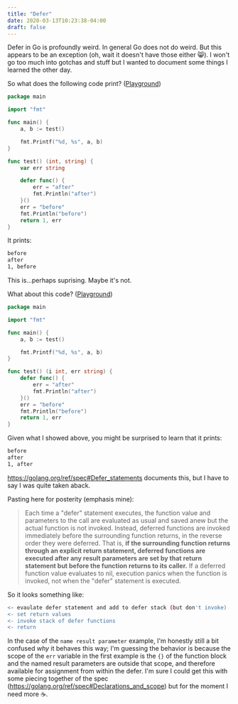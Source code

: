 ```yaml
---
title: "Defer"
date: 2020-03-13T10:23:38-04:00
draft: false
---
```


Defer in Go is profoundly weird. In general Go does not do weird. But this appears to be an exception (oh, wait it doesn't have those either 😸). I won't go too much into gotchas and stuff but I wanted to document some things I learned the other day.

So what does the following code print? ([Playground](https://play.golang.org/p/Dk8WIc7tPKJ))
```go
package main

import "fmt"

func main() {
	a, b := test()

	fmt.Printf("%d, %s", a, b)
}

func test() (int, string) {
	var err string

	defer func() {
		err = "after"
		fmt.Println("after")
	}()
	err = "before"
	fmt.Println("before")
	return 1, err
}

```

It prints:
```bash
before
after
1, before
```

This is...perhaps suprising. Maybe it's not.

What about this code? ([Playground](https://play.golang.org/p/Sb3c9-MqaCB))
```go
package main

import "fmt"

func main() {
	a, b := test()

	fmt.Printf("%d, %s", a, b)
}

func test() (i int, err string) {
	defer func() {
		err = "after"
		fmt.Println("after")
	}()
	err = "before"
	fmt.Println("before")
	return 1, err
}

```

Given what I showed above, you might be surprised to learn that it prints:
```bash
before
after
1, after
```

https://golang.org/ref/spec#Defer_statements documents this, but I have to say I was quite taken aback.

Pasting here for posterity (emphasis mine):
> Each time a "defer" statement executes, the function value and parameters to the call are evaluated as usual and saved anew but the actual function is not invoked. Instead, deferred functions are invoked immediately before the surrounding function returns, in the reverse order they were deferred. That is, **if the surrounding function returns through an explicit return statement, deferred functions are executed after any result parameters are set by that return statement but before the function returns to its caller.** If a deferred function value evaluates to nil, execution panics when the function is invoked, not when the "defer" statement is executed.

So it looks something like:

```bash
<- evaulate defer statement and add to defer stack (but don't invoke) 
<- set return values
<- invoke stack of defer functions
<- return
```

In the case of the `name result parameter` example, I'm honestly still a bit confused *why* it behaves this way; I'm guessing the behavior is because the scope of the `err` variable in the first example is the `{}` of the function block and the named result parameters are outside that scope, and therefore available for assignment from within the defer. I'm sure I could get this with some piecing together of the spec (https://golang.org/ref/spec#Declarations_and_scope) but for the moment I need more ☕️.
